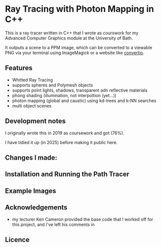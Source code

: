 # Ray Tracing with Photon Mapping in C++

This is a ray tracer written in C++ that I wrote as courswork for my Advanced Computer Graphics module at the University of Bath.

It outputs a scene to a PPM image, which can be converted to a viewable PNG via your terminal using ImageMagick or a website like [convertio](https://convertio.co/).

## Features
- Whitted Ray Tracing
- supports spheres and Polymesh objects
- supports point lights, shadows, transparent adn reflective materials
- phong shading (illumination, not interpoltion (yet...))
- photon mapping (global and caustic) using kd-trees and k-NN searches
- multi object scenes

## Development notes

I originally wrote this in 2019 as coursework and got (76%).

I have tidied it up (in 2025) before making it public here.

Changes I made:
- 

## Installation and Running the Path Tracer

## Example Images

## Acknowledgements
- my lecturer Ken Cameron provided the base code that I worked off for this project, and I've left his comments in 

## Licence